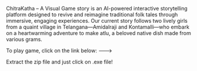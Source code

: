 ChitraKatha – A Visual Game story is an AI-powered interactive storytelling platform designed to revive and reimagine traditional folk tales through immersive, engaging experiences. Our current story follows two lively girls from a quaint village in Telangana—Amidalraji and Kontamalli—who embark on a heartwarming adventure to make atlu, a beloved native dish made from various grams.


To play game, click on the link below:
---> 

Extract the zip file and just click on .exe file!
